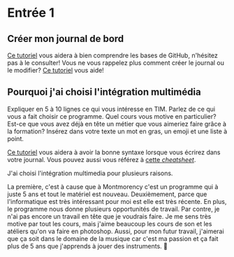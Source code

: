 # Entrée 1
## Créer mon journal de bord
[Ce tutoriel](https://guides.github.com/activities/hello-world/) vous aidera à bien comprendre les bases de GitHub, n'hésitez pas à le consulter!
Vous ne vous rappelez plus comment créer le journal ou le modifier? [Ce tutoriel](https://youtu.be/lX3bpuLK_Sg) vous aide! 

## Pourquoi j'ai choisi l'intégration multimédia
Expliquer en 5 à 10 lignes ce qui vous intéresse en TIM. Parlez de ce qui vous a fait choisir ce programme. Quel cours vous motive en particulier? Est-ce que vous avez déjà en tête un métier que vous aimeriez faire grâce à la formation? Insérez dans votre texte un mot en gras, un emoji et une liste à point. 

[Ce tutoriel](https://guides.github.com/features/mastering-markdown/) vous aidera à avoir la bonne syntaxe lorsque vous écrirez dans votre journal. Vous pouvez aussi vous référez à [cette *cheatsheet*](https://github.com/tchapi/markdown-cheatsheet/blob/master/README.md). 

J'ai choisi l'intégration multimedia pour plusieurs raisons.

La première, c'est à cause que à Montmorency c'est un programme qui à juste 5 ans et tout le matériel est nouveau.
Deuxièmement, parce que l'informatique est très intéressant pour moi est elle est très récente. En plus, le programme nous donne plusieurs opportunités de travail. Par contre, je n'ai pas encore un travail en tête que je voudrais faire. Je me sens très motive par tout les cours, mais j'aime beaucoup les cours de son et les atéliers qu'on va faire en photoshop.
Aussi, pour mon futur travail, j'aimerai que ça soit dans le domaine de la musique car c'est ma passion et ça fait plus de 5 ans que j'apprends à jouer des instruments. 🙂



